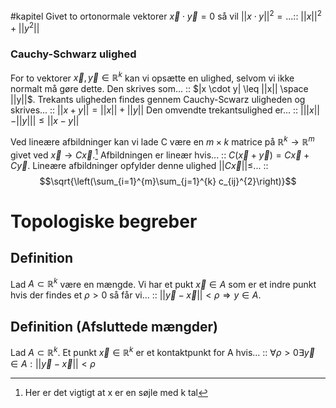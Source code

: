 #kapitel 
Givet to ortonormale vektorer $\vec{x}\cdot \vec{y}=0$ så vil $||x \cdot y||^{2}=...$:: $||x||^{2}+||y^{2}||$ 
### Cauchy-Schwarz ulighed
For to vektorer $\vec{x},\vec{y}\in \mathbb{R}^{k}$ kan vi opsætte en ulighed, selvom vi ikke normalt må gøre dette. Den skrives som... :: $|x \cdot y| \leq ||x|| \space ||y||$.
Trekants uligheden findes gennem Cauchy-Scwarz uligheden og skrives... :: $||x + y|| = ||x|| + ||y||$
Den omvendte trekantsulighed er... :: $|||x|| - ||y||| \leq ||x-y||$  

Ved lineære afbildninger kan vi lade C være en $m \times k$ matrice på $\mathbb{R}^{k}\to \mathbb{R}^{m}$ givet ved $\vec{x} \to C \vec{x}$.[^1] Afbildningen er lineær hvis... :: $C(\vec{x}+ \vec{y})=C \vec{x} + C \vec{y}$.
Lineære afbildninger opfylder denne ulighed $||C \vec{x}|| \leq$... :: $$\sqrt{\left(\sum_{i=1}^{m}\sum_{j=1}^{k} c_{ij}^{2}\right)}$$
# Topologiske begreber
## Definition
Lad $A \subset \mathbb{R}^{k}$ være en mængde. Vi har et pukt $\vec{x}\in A$ som er et indre punkt hvis der findes et $\rho > 0$ så får vi... :: $||\vec{y}-\vec{x}||<\rho \Rightarrow y \in A$.
## Definition (Afsluttede mængder)
Lad $A \subset \mathbb{R}^{k}$. Et punkt $\vec{x}\in \mathbb{R}^{k}$ er et kontaktpunkt for A hvis... :: $\forall \rho > 0 \exists \vec{y} \in A : ||\vec{y}-\vec{x}|| < \rho$    



[^1]: Her er det vigtigt at x er en søjle med k tal